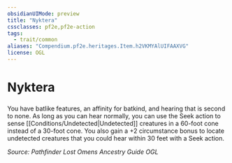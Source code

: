 ```yaml
---
obsidianUIMode: preview
title: "Nyktera"
cssclasses: pf2e,pf2e-action
tags:
  - trait/common
aliases: "Compendium.pf2e.heritages.Item.h2VKMYAlUIFAAXVG"
license: OGL
---
```

# Nyktera

### 






You have batlike features, an affinity for batkind, and hearing that is second to none. As long as you can hear normally, you can use the Seek action to sense [[Conditions/Undetected|Undetected]] creatures in a 60-foot cone instead of a 30-foot cone. You also gain a +2 circumstance bonus to locate undetected creatures that you could hear within 30 feet with a Seek action.

*Source: Pathfinder Lost Omens Ancestry Guide*
*OGL*